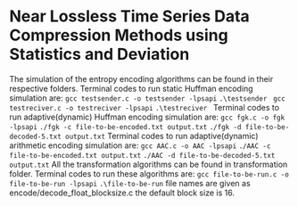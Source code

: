 # Near Lossless Time Series Data Compression Methods using Statistics and Deviation
The simulation of the entropy encoding algorithms can be found in their respective folders.
Terminal codes to run static Huffman encoding simulation are:
`gcc testsender.c -o testsender -lpsapi`
`.\testsender `
`gcc testreciver.c -o testreciver -lpsapi`
`.\testreciver `
Terminal codes to run adaptive(dynamic) Huffman encoding simulation are:
`gcc fgk.c -o fgk -lpsapi`
`./fgk -c file-to-be-encoded.txt output.txt`
`./fgk -d file-to-be-decoded-5.txt output.txt`
Terminal codes to run adaptive(dynamic) arithmetic encoding simulation are:
`gcc AAC.c -o AAC -lpsapi`
`./AAC -c file-to-be-encoded.txt output.txt`
`./AAC -d file-to-be-decoded-5.txt output.txt`
All the transformation algorithms can be found in transformation folder.
Terminal codes to run these algorithms are:
`gcc file-to-be-run.c -o file-to-be-run -lpsapi`
`.\file-to-be-run`
file names are given as encode/decode_float_blocksize.c
the default block size is 16.